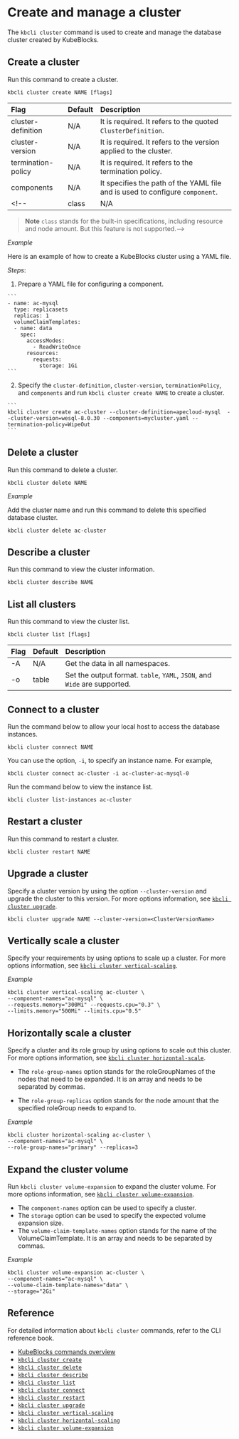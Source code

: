 # Create and manage a cluster

The `kbcli cluster` command is used to create and manage the database cluster created by KubeBlocks.

## Create a cluster

Run this command to create a cluster.

```
kbcli cluster create NAME [flags]
```

| **Flag**             |  **Default**  |  **Description**                                                             |
| :--                  | :--           |  :--                                                                         |
| cluster-definition   | N/A           | It is required. It refers to the quoted `ClusterDefinition`.                 |
| cluster-version      | N/A           | It is required. It refers to the version applied to the cluster.             |
| termination-policy   | N/A           | It is required. It refers to the termination policy.                         |
| components           | N/A           | It specifies the path of the YAML file and is used to configure `component`. |
<!--| class            | N/A           | The smallest class is set as the default.                                    |

> **Note**
> `class` stands for the built-in specifications, including resource and node amount. But this feature is not supported.-->

_Example_

Here is an example of how to create a KubeBlocks cluster using a YAML file.

  _Steps_:

  1. Prepare a YAML file for configuring a component. 

    ```
    - name: ac-mysql
      type: replicasets
      replicas: 1
      volumeClaimTemplates:
      - name: data
        spec:
          accessModes:
            - ReadWriteOnce
          resources:
            requests:
              storage: 1Gi
    ```

  2. Specify the `cluster-definition`, `cluster-version`, `terminationPolicy`, and `components` and run `kbcli cluster create NAME` to create a cluster.
   
    ```
    kbcli cluster create ac-cluster --cluster-definition=apecloud-mysql  --cluster-version=wesql-8.0.30 --components=mycluster.yaml --termination-policy=WipeOut
    ```

## Delete a cluster

Run this command to delete a cluster.

```
kbcli cluster delete NAME
```

_Example_

Add the cluster name and run this command to delete this specified database cluster.

```
kbcli cluster delete ac-cluster
```

## Describe a cluster

Run this command to view the cluster information.

```
kbcli cluster describe NAME
```

## List all clusters

Run this command to view the cluster list.

```
kbcli cluster list [flags]
```

| **Flag**     |  **Default**  |  **Description**                               |
| :--          | :--           |  :--                                           |
| -A           | N/A           | Get the data in all namespaces.                |
| -o           | table         | Set the output format. `table`, `YAML`, `JSON`, and `Wide` are supported. |

## Connect to a cluster

Run the command below to allow your local host to access the database instances.

```
kbcli cluster connnect NAME
```

You can use the option, `-i`, to specify an instance name. For example, 

```
kbcli cluster connect ac-cluster -i ac-cluster-ac-mysql-0
```

Run the command below to view the instance list.

```
kbcli cluster list-instances ac-cluster
```

## Restart a cluster

Run this command to restart a cluster.

```
kbcli cluster restart NAME 
```

## Upgrade a cluster

Specify a cluster version by using the option `--cluster-version` and upgrade the cluster to this version. For more options information, see [`kbcli cluster upgrade`](../cli/kbcli_cluster_upgrade.md).

```
kbcli cluster upgrade NAME --cluster-version=<ClusterVersionName>
```

## Vertically scale a cluster

Specify your requirements by using options to scale up a cluster. For more options information, see [`kbcli cluster vertical-scaling`](../cli/kbcli_cluster_vertical-scaling.md).

_Example_

```
kbcli cluster vertical-scaling ac-cluster \
--component-names="ac-mysql" \
--requests.memory="300Mi" --requests.cpu="0.3" \
--limits.memory="500Mi" --limits.cpu="0.5"
```

## Horizontally scale a cluster

Specify a cluster and its role group by using options to scale out this cluster. For more options information, see [`kbcli cluster horizontal-scale`](../cli/kbcli_cluster_horizontal-scaling.md).

- The `role-group-names` option stands for the roleGroupNames of the nodes that need to be expanded. It is an array and needs to be separated by commas.

- The `role-group-replicas` option stands for the node amount that the specified roleGroup needs to expand to.

_Example_

```
kbcli cluster horizontal-scaling ac-cluster \
--component-names="ac-mysql" \
--role-group-names="primary" --replicas=3
```

## Expand the cluster volume

Run `kbcli cluster volume-expansion` to expand the cluster volume. For more options information, see [`kbcli cluster volume-expansion`](../cli/kbcli_cluster_volume-expansion.md).

- The `component-names` option can be used to specify a cluster.
- The `storage` option can be used to specify the expected volume expansion size. 
- The `volume-claim-template-names` option stands for the name of the VolumeClaimTemplate. It is an array and needs to be separated by commas. 

_Example_

```
kbcli cluster volume-expansion ac-cluster \
--component-names="ac-mysql" \
--volume-claim-template-names="data" \
--storage="2Gi"
```

## Reference

For detailed information about `kbcli cluster` commands, refer to the CLI reference book.

- [KubeBlocks commands overview](../cli/kubeblocks_commands_overview.md)
- [`kbcli cluster create`](../cli/kbcli_cluster_create.md)
- [`kbcli cluster delete`](../cli/kbcli_cluster_delete.md)
- [`kbcli cluster describe`](../cli/kbcli_cluster_describe.md)
- [`kbcli cluster list`](../cli/kbcli_cluster_list.md)
- [`kbcli cluster connect`](../cli/kbcli_cluster_connect.md)
- [`kbcli cluster restart`](../cli/kbcli_cluster_connect.md)
- [`kbcli cluster upgrade`](../cli/kbcli_cluster_upgrade.md)
- [`kbcli cluster vertical-scaling`](../cli/kbcli_cluster_vertical-scaling.md)
- [`kbcli cluster horizontal-scaling`](../cli/kbcli_cluster_horizontal-scaling.md)
- [`kbcli cluster volume-expansion`](../cli/kbcli_cluster_volume-expansion.md)

